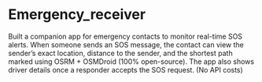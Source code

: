 # Emergency_receiver
Built a companion app for emergency contacts to monitor real-time SOS alerts. When someone sends an SOS message, the contact can view the sender’s exact location, distance to the sender, and the shortest path marked using OSRM + OSMDroid (100% open-source). The app also shows driver details once a responder accepts the SOS request. (No API costs)
